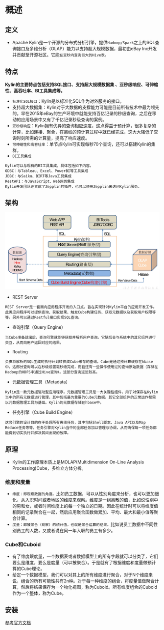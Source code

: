 # 概述

## 定义

* Apache Kylin是一个开源的分布式分析引擎，提供`Hadoop/Spark`之上的SQL查询接口及多维分析（OLAP）能力以支持超大规模数据，最初由eBay Inc开发并贡献至开源社区。它能`在亚秒内查询巨大的Hive表`。

## 特点

**Kylin的主要特点包括支持SQL接口、支持超大规模数据集 、亚秒级响应、可伸缩性、高吞吐率、BI工具集成等。**

* `标准化SQL接口`：Kylin是以标准化SQL作为对外服务的接口。
* 支持超大数据集：Kylin对于大数据的支撑能力可能是目前所有技术中最为领先的。早在2015年eBay的生产环境中就能支持百亿记录的秒级查询，之后在移动的应用场景中又有了千亿记录秒级查询的案例。
* `亚秒级响应`：Kylin拥有优异的查询相应速度，这点得益于预计算，很多复杂的计算，比如连接、聚合，在离线的预计算过程中就已经完成，这大大降低了查询时刻所需的计算量，提高了响应速度。
* `可伸缩性和高吞吐率`：单节点Kylin可实现每秒70个查询，还可以搭建Kylin的集群。
* `BI工具集成`

```
Kylin可以与现有的BI工具集成，具体包括如下内容。
ODBC：与Tableau、Excel、PowerBI等工具集成
JDBC：与Saiku、BIRT等Java工具集成
RestAPI：与JavaScript、Web网页集成
Kylin开发团队还贡献了Zepplin的插件，也可以使用Zepplin来访问Kylin服务。
```

## 架构

![kylin架构图](../../../datawarehouse/img/kylin架构图.jpg)

* REST Server

```
REST Server是一套面向应用程序开发的入口点，旨在实现针对Kylin平台的应用开发工作。 此类应用程序可以提供查询、获取结果、触发Cube构建任务、获取元数据以及获取用户权限等等。另外可以通过Restful接口实现SQL查询。
```

* 查询引擎（Query Engine）

```
当Cube准备就绪后，查询引擎就能够获取并解析用户查询。它随后会与系统中的其它组件进行交互，从而向用户返回对应的结果。 
```

* Routing

```
负责将解析的SQL生成的执行计划转换成Cube缓存的查询，Cube是通过预计算缓存在hbase中，这部分查询可以在秒级设置毫秒级完成，而且还有一些操作使用过的查询原始数据（存储在Hadoop的HDFS中通过Hive查询）。这部分查询延迟较高。
```

* 元数据管理工具（Metadata）

```
Kylin是一款元数据驱动型应用程序。元数据管理工具是一大关键性组件，用于对保存在Kylin当中的所有元数据进行管理，其中包括最为重要的Cube元数据。其它全部组件的正常运作都需以元数据管理工具为基础。Kylin的元数据存储在hbase中。 
```

* 任务引擎（Cube Build Engine）

```
这套引擎的设计目的在于处理所有离线任务，其中包括Shell脚本、Java API以及Map Reduce任务等等。任务引擎对Kylin当中的全部任务加以管理与协调，从而确保每一项任务都能得到切实执行并解决其间出现的故障。
```

## 原理

* Kylin的工作原理本质上是MOLAP(Multidimension On-Line Analysis Processing)Cube，多维立方体分析。

### 维度和度量

* `维度：即观察数据的角度。`比如员工数据，可以从性别角度来分析，也可以更加细化，从入职时间或者地区的维度来观察。维度是一组离散的值，比如说性别中的男和女，或者时间维度上的每一个独立的日期。因此在统计时可以将维度值相同的记录聚合在一起，然后应用聚合函数做累加、平均、最大和最小值等聚合计算。
* `度量：即被聚合（观察）的统计值，也就是聚合运算的结果。`比如说员工数据中不同性别员工的人数，又或者说在同一年入职的员工有多少。

### Cube和Cuboid

* 有了维度跟度量，一个数据表或者数据模型上的所有字段就可以分类了，它们要么是维度，要么是度量（可以被聚合）。于是就有了根据维度和度量做预计算的Cube理论。
* 给定一个数据模型，我们可以对其上的所有维度进行聚合，对于N个维度来说，组合的所有可能性共有2n种。对于每一种维度的组合，将度量值做聚合计算，然后将结果保存为一个物化视图，称为Cuboid。所有维度组合的Cuboid作为一个整体，称为Cube。

## 安装

[参考官方文档](http://kylin.apache.org/cn/docs/gettingstarted/kylin-quickstart.html)



